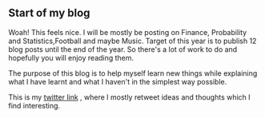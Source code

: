 ## Start of my blog

Woah! This feels nice. I will be mostly be posting on Finance, Probability and Statistics,Football and maybe Music. Target of this year is to publish 12 blog posts until the end of the year. So there's a lot of work to do and hopefully you will enjoy reading them. 

The purpose of this blog is to help myself learn new things while explaining what I have learnt and what I haven't in the simplest way possible.

This is my [twitter link](https://twitter.com/Indraneeldesh) , where I mostly retweet ideas and thoughts which I find interesting.

